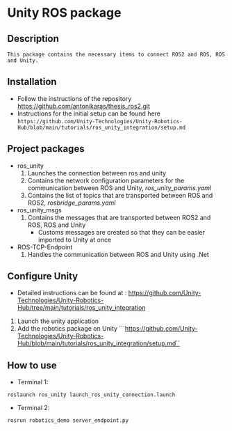 # Unity ROS package

## Description

    This package contains the necessary items to connect ROS2 and ROS, ROS and Unity.

## Installation

* Follow the instructions of the repository https://github.com/antonikaras/thesis_ros2.git
* Instructions for the initial setup can be found here ```https://github.com/Unity-Technologies/Unity-Robotics-Hub/blob/main/tutorials/ros_unity_integration/setup.md``` 

## Project packages

* ros_unity
    1. Launches the connection between ros and unity
    2. Contains the network configuration parameters for the communication between ROS and Unity, *ros_unity_params.yaml*
    3. Contains the list of topics that are transported between ROS and ROS2, *rosbridge_params.yaml*
* ros_unity_msgs
    1. Contains the messages that are transported between ROS2 and ROS, ROS and Unity
        * Customs messages are created so that they can be easier imported to Unity at once
* ROS-TCP-Endpoint
    1. Handles the communication between ROS and Unity using .Net 

## Configure Unity

 * Detailed instructions can be found at : https://github.com/Unity-Technologies/Unity-Robotics-Hub/tree/main/tutorials/ros_unity_integration
 1. Launch the unity application
 2. Add the robotics package on Unity ```https://github.com/Unity-Technologies/Unity-Robotics-Hub/blob/main/tutorials/ros_unity_integration/setup.md``

## How to use

* Terminal 1:
```
roslaunch ros_unity launch_ros_unity_connection.launch
```
* Terminal 2:
```
rosrun robotics_demo server_endpoint.py
```